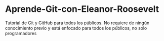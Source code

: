 # Aprende-Git-con-Eleanor-Roosevelt
Tutorial de Git y GitHub para todos los públicos. No requiere de ningún conocimiento previo y está enfocado para todos los públicos, no solo programadores
